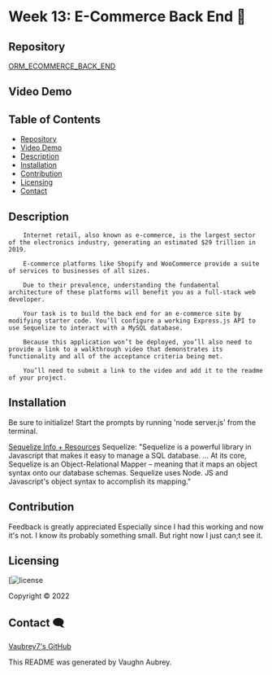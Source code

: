 # Week 13: E-Commerce Back End 🛒 #

## Repository 

[ORM_ECOMMERCE_BACK_END](https://vaubrey7.github.io/ORM_Ecommerce_Back_End/)


## Video Demo 




## Table of Contents ##

- [Repository](#Repository-)
- [Video Demo](#Video-Demo-)
- [Description](#Description-)
- [Installation](#Installation-)
- [Contribution](#Contribution-)
- [Licensing](#Licensing-)
- [Contact](#Contact-)

## Description 

        Internet retail, also known as e-commerce, is the largest sector of the electronics industry, generating an estimated $29 trillion in 2019.
        
        E-commerce platforms like Shopify and WooCommerce provide a suite of services to businesses of all sizes.
        
        Due to their prevalence, understanding the fundamental architecture of these platforms will benefit you as a full-stack web developer.
        
        Your task is to build the back end for an e-commerce site by modifying starter code. You’ll configure a working Express.js API to use Sequelize to interact with a MySQL database.

        Because this application won’t be deployed, you’ll also need to provide a link to a walkthrough video that demonstrates its functionality and all of the acceptance criteria being met. 
        
        You’ll need to submit a link to the video and add it to the readme of your project.


## Installation 

Be sure to initialize! Start the prompts by running 'node server.js' from the terminal.

[Sequelize Info + Resources](https://gist.github.com/zcaceres/742744b708393c022703b615d1bffbb1)
Sequelize: "Sequelize is a powerful library in Javascript that makes it easy to manage a SQL database. ... At its core, Sequelize is an Object-Relational Mapper – meaning that it maps an object syntax onto our database schemas. Sequelize uses Node. JS and Javascript's object syntax to accomplish its mapping."


## Contribution 

Feedback is greatly appreciated Especially since I had this working and now it's not. I know its probably something small. But right now I just can;t see it.


## Licensing 

[![license](MIT)


Copyright &copy; 2022


## Contact 🗨

[Vaubrey7's GitHub](https://github.com/vaubrey7)

This README was generated by Vaughn Aubrey.